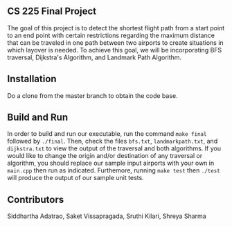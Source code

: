 ## CS 225 Final Project 
The goal of this project is to detect the shortest flight path from a start point to an end point with certain restrictions regarding the maximum distance that can be traveled in one path between two airports to create situations in which layover is needed. To achieve this goal, we will be incorporating BFS traversal, Dijkstra's Algorithm, and Landmark Path Algorithm.  

## Installation
Do a clone from the master branch to obtain the code base.

## Build and Run
In order to build and run our executable, run the command `make final` followed by `./final`. Then, check the files `bfs.txt`, `landmarkpath.txt`, and `dijkstra.txt` to view the output of the traversal and both algorithms. If you would like to change the origin and/or destination of any traversal or algorithm, you should replace our sample input airports with your own in `main.cpp` then run as indicated. Furthemore, running `make test` then `./test` will produce the output of our sample unit tests. 

## Contributors
Siddhartha Adatrao, Saket Vissapragada, Sruthi Kilari, Shreya Sharma

